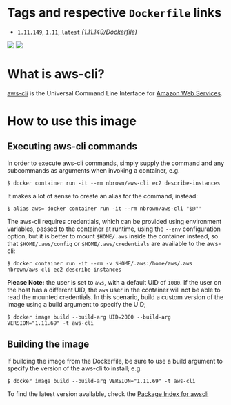 # Tags and respective `Dockerfile` links

- [`1.11.149`, `1.11`, `latest` *(1.11.149/Dockerfile)*](https://github.com/nbrownuk/docker-aws-cli/blob/master/Dockerfile)

[![](https://images.microbadger.com/badges/image/nbrown/aws-cli.svg)](https://microbadger.com/images/nbrown/aws-cli "View on microbadger.com")
[![](https://images.microbadger.com/badges/version/nbrown/aws-cli.svg)](https://microbadger.com/images/nbrown/aws-cli "View on microbadger.com")

# What is aws-cli?

[aws-cli](https://github.com/aws/aws-cli) is the Universal Command Line Interface for [Amazon Web Services](https://aws.amazon.com/).

# How to use this image

## Executing aws-cli commands

In order to execute aws-cli commands, simply supply the command and any subcommands as arguments when invoking a container, e.g.

```
$ docker container run -it --rm nbrown/aws-cli ec2 describe-instances
```

It makes a lot of sense to create an alias for the command, instead:

```
$ alias aws='docker container run -it --rm nbrown/aws-cli "$@"'
```

The aws-cli requires credentials, which can be provided using environment variables, passed to the container at runtime, using the `--env` configuration option, but it is better to mount `$HOME/.aws` inside the container instead, so that `$HOME/.aws/config` or `$HOME/.aws/credentials` are available to the aws-cli:

```
$ docker container run -it --rm -v $HOME/.aws:/home/aws/.aws nbrown/aws-cli ec2 describe-instances
```

**Please Note:** the user is set to `aws`, with a default UID of `1000`. If the user on the host has a different UID, the `aws` user in the container will not be able to read the mounted credentials. In this scenario, build a custom version of the image using a build argument to specify the UID;

```
$ docker image build --build-arg UID=2000 --build-arg VERSION="1.11.69" -t aws-cli
```

## Building the image

If building the image from the Dockerfile, be sure to use a build argument to specify the version of the aws-cli to install; e.g.

```
$ docker image build --build-arg VERSION="1.11.69" -t aws-cli
```

To find the latest version available, check the [Package Index for awscli](https://pypi.python.org/pypi/awscli)
